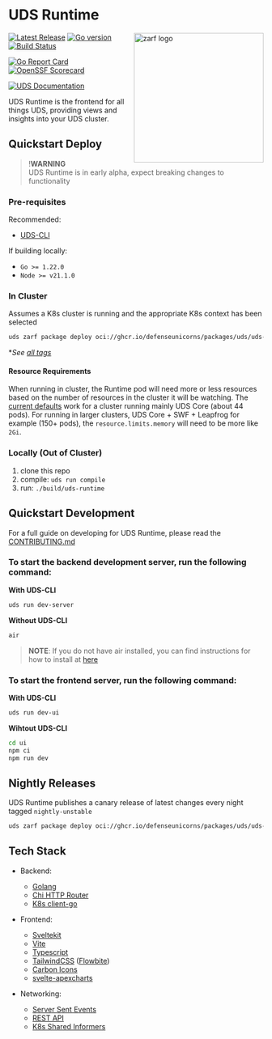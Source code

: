 # UDS Runtime

<img align="right"  alt="zarf logo" src="ui/static/doug.svg"  height="256" />

[![Latest Release](https://img.shields.io/github/v/release/defenseunicorns/uds-runtime)](https://github.com/defenseunicorns/uds-runtime/releases)
[![Go version](https://img.shields.io/github/go-mod/go-version/defenseunicorns/uds-runtime?filename=go.mod)](https://go.dev/)
[![Build Status](https://img.shields.io/github/actions/workflow/status/defenseunicorns/uds-runtime/tag-and-release.yaml)](https://github.com/defenseunicorns/uds-runtime/actions/workflows/tag-and-release.yaml)

[![Go Report Card](https://goreportcard.com/badge/github.com/defenseunicorns/uds-runtime)](https://goreportcard.com/report/github.com/defenseunicorns/uds-runtime)
[![OpenSSF Scorecard](https://api.scorecard.dev/projects/github.com/defenseunicorns/uds-runtime/badge)](https://scorecard.dev/viewer/?uri=github.com/defenseunicorns/uds-runtime)

[![UDS Documentation](https://img.shields.io/badge/docs-uds.defenseunicorns.com-775ba1)](https://uds.defenseunicorns.com/docs/)

UDS Runtime is the frontend for all things UDS, providing views and insights into your UDS cluster.

## Quickstart Deploy

> !**WARNING**  
> UDS Runtime is in early alpha, expect breaking changes to functionality

### Pre-requisites

Recommended:

- [UDS-CLI](https://github.com/defenseunicorns/UDS-CLI#install)

If building locally:

- `Go >= 1.22.0`
- `Node >= v21.1.0`

### In Cluster

Assumes a K8s cluster is running and the appropriate K8s context has been selected

```bash
uds zarf package deploy oci://ghcr.io/defenseunicorns/packages/uds/uds-runtime:<tag> --confirm
```

\*_See [all tags](https://github.com/defenseunicorns/uds-runtime/src/pkgs/container/packages%2Fuds%2Fuds-runtime)_

#### Resource Requirements

When running in cluster, the Runtime pod will need more or less resources based on the number of resources in the cluster it will be watching. The [current defaults](./chart/values.yaml) work for a cluster running mainly UDS Core (about 44 pods). For running in larger clusters, UDS Core + SWF + Leapfrog for example (150+ pods), the `resource.limits.memory` will need to be more like `2Gi`.

### Locally (Out of Cluster)

1. clone this repo
1. compile: `uds run compile`
1. run: `./build/uds-runtime`

## Quickstart Development

For a full guide on developing for UDS Runtime, please read the [CONTRIBUTING.md](./CONTRIBUTING.md)

### To start the backend development server, run the following command:

**With UDS-CLI**

```bash
uds run dev-server
```

**Without UDS-CLI**

```bash
air
```

> **NOTE**: If you do not have air installed, you can find instructions for how to install at [here](https://github.com/air-verse/air)

### To start the frontend server, run the following command:

**With UDS-CLI**

```bash
uds run dev-ui
```

**Wihtout UDS-CLI**

```bash
cd ui
npm ci
npm run dev
```

## Nightly Releases

UDS Runtime publishes a canary release of latest changes every night tagged `nightly-unstable`

```bash
uds zarf package deploy oci://ghcr.io/defenseunicorns/packages/uds/uds-runtime:nightly-unstable
```

## Tech Stack

- Backend:

  - [Golang](https://go.dev/)
  - [Chi HTTP Router](https://github.com/go-chi/chi)
  - [K8s client-go](https://github.com/kubernetes/client-go)

- Frontend:

  - [Sveltekit](https://kit.svelte.dev/)
  - [Vite](https://vitejs.dev/)
  - [Typescript](https://typescriptlang.org/)
  - [TailwindCSS](https://tailwindcss.com/) ([Flowbite](https://flowbite.com/))
  - [Carbon Icons](https://www.carbondesignsystem.com/guidelines/icons/library)
  - [svelte-apexcharts](https://github.com/bn3t/svelte-apexcharts)

- Networking:

  - [Server Sent Events](https://developer.mozilla.org/en-US/docs/Web/API/Server-sent_events)
  - [REST API](https://restfulapi.net/)
  - [K8s Shared Informers](https://pkg.go.dev/k8s.io/client-go/informers)
